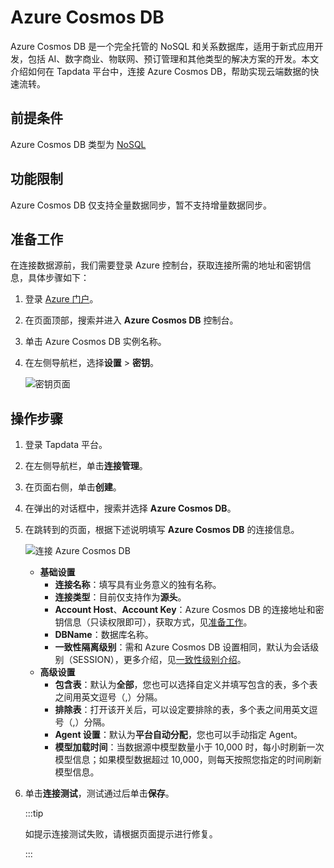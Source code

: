 # Azure Cosmos DB



Azure Cosmos DB 是一个完全托管的 NoSQL 和关系数据库，适用于新式应用开发，包括 AI、数字商业、物联网、预订管理和其他类型的解决方案的开发。本文介绍如何在 Tapdata 平台中，连接 Azure Cosmos DB，帮助实现云端数据的快速流转。

## 前提条件

Azure Cosmos DB 类型为 [NoSQL](https://learn.microsoft.com/zh-cn/azure/cosmos-db/distributed-nosql)

## 功能限制

Azure Cosmos DB 仅支持全量数据同步，暂不支持增量数据同步。

## 准备工作

在连接数据源前，我们需要登录 Azure 控制台，获取连接所需的地址和密钥信息，具体步骤如下：

1. 登录 [Azure 门户](https://portal.azure.com/)。

2. 在页面顶部，搜索并进入 **Azure Cosmos DB** 控制台。

3. 单击 Azure Cosmos DB <span id="azure-cosmosdb-keys">实例名称</span>。

4. 在左侧导航栏，选择**设置** > **密钥**。

   ![密钥页面](../../images/azure_cosmosdb_keys.png)

## 操作步骤

1. 登录 Tapdata 平台。

2. 在左侧导航栏，单击**连接管理**。

3. 在页面右侧，单击**创建**。

4. 在弹出的对话框中，搜索并选择 **Azure Cosmos DB**。

5. 在跳转到的页面，根据下述说明填写 **Azure Cosmos DB** 的连接信息。

   ![连接 Azure Cosmos DB](../../images/connect_azure_cosmos_db.png)

   * **基础设置**
     * **连接名称**：填写具有业务意义的独有名称。
     * **连接类型**：目前仅支持作为**源头**。
     * **Account Host**、**Account Key**：Azure Cosmos DB 的连接地址和密钥信息（只读权限即可），获取方式，见[准备工作](#azure-cosmosdb-keys)。
     * **DBName**：数据库名称。
     * **一致性隔离级别**：需和 Azure Cosmos DB 设置相同，默认为会话级别（SESSION），更多介绍，见[一致性级别介绍](https://learn.microsoft.com/zh-cn/azure/cosmos-db/consistency-levels?WT.mc_id=Portal-Microsoft_Azure_DocumentDB#session)。
   * **高级设置**
     * **包含表**：默认为**全部**，您也可以选择自定义并填写包含的表，多个表之间用英文逗号（,）分隔。
     * **排除表**：打开该开关后，可以设定要排除的表，多个表之间用英文逗号（,）分隔。
     * **Agent 设置**：默认为**平台自动分配**，您也可以手动指定 Agent。
     * **模型加载时间**：当数据源中模型数量小于 10,000 时，每小时刷新一次模型信息；如果模型数据超过 10,000，则每天按照您指定的时间刷新模型信息。

6. 单击**连接测试**，测试通过后单击**保存**。

   :::tip

   如提示连接测试失败，请根据页面提示进行修复。

   :::